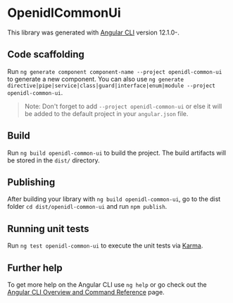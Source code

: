 # OpenidlCommonUi

This library was generated with [Angular CLI](https://github.com/angular/angular-cli) version 12.1.0-.

## Code scaffolding

Run `ng generate component component-name --project openidl-common-ui` to generate a new component. You can also use `ng generate directive|pipe|service|class|guard|interface|enum|module --project openidl-common-ui`.
> Note: Don't forget to add `--project openidl-common-ui` or else it will be added to the default project in your `angular.json` file. 

## Build

Run `ng build openidl-common-ui` to build the project. The build artifacts will be stored in the `dist/` directory.

## Publishing

After building your library with `ng build openidl-common-ui`, go to the dist folder `cd dist/openidl-common-ui` and run `npm publish`.

## Running unit tests

Run `ng test openidl-common-ui` to execute the unit tests via [Karma](https://karma-runner.github.io).

## Further help

To get more help on the Angular CLI use `ng help` or go check out the [Angular CLI Overview and Command Reference](https://angular.io/cli) page.
